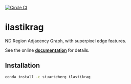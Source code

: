 [![Circle CI](https://circleci.com/gh/stuarteberg/ilastikrag.svg?style=svg)](https://circleci.com/gh/stuarteberg/ilastikrag)

ilastikrag
==========

ND Region Adjacency Graph, with superpixel edge features.

See the online **[documentation][]** for details.

Installation
------------

```bash
conda install -c stuarteberg ilastikrag
```

[documentation]: http://stuarteberg.github.io/ilastikrag
